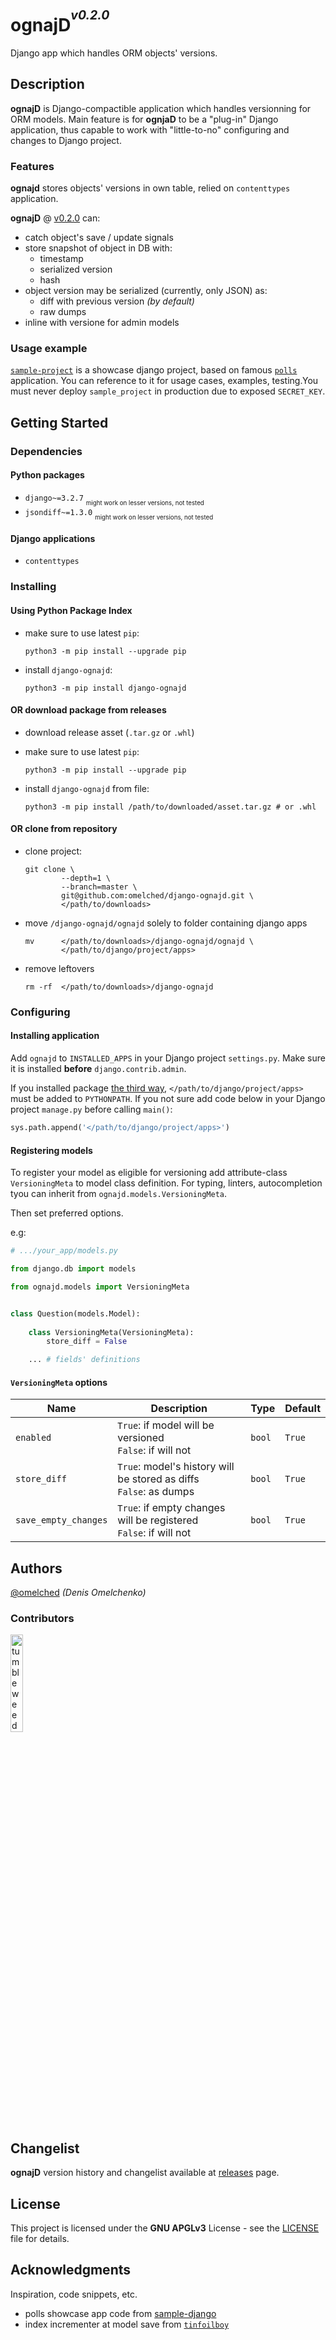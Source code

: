 # ognajD<sup><sup>_v0.2.0_</sup></sup>

Django app which handles ORM objects' versions.

## Description

**ognajD** is Django-compactible application which handles versionning for ORM models.
Main feature is for **ognjaD** to be a "plug-in" Django application, thus capable to 
work with "little-to-no" configuring and changes to Django project.

### Features
**ognajd** stores objects' versions in own table, relied on `contenttypes` application.

**ognajD** @ [v0.2.0](https://github.com/omelched/django-ognajd/releases/tag/v0.2.0) can:

 - catch object's save / update signals
 - store snapshot of object in DB with:
   - timestamp
   - serialized version
   - hash
 - object version may be serialized (currently, only JSON) as:
   - diff with previous version _(by default)_
   - raw dumps
 - inline with versione for admin models

### Usage example

[`sample-project`](sample_project) is a showcase django project, based on famous
[`polls`](https://docs.djangoproject.com/en/3.2/intro/tutorial01/#creating-the-polls-app) application.
You can reference to it for usage cases, examples, testing.You must never deploy `sample_project` in
production due to exposed `SECRET_KEY`.

## Getting Started

### Dependencies

#### Python packages

* `django~=3.2.7` <sub><sub>might work on lesser versions, not tested</sub></sub>
* `jsondiff~=1.3.0` <sub><sub>might work on lesser versions, not tested</sub></sub>

#### Django applications

* `contenttypes`

### Installing

#### Using Python Package Index

* make sure to use latest `pip`:
  ```shell
  python3 -m pip install --upgrade pip
  ```

* install `django-ognajd`:
  ```shell
  python3 -m pip install django-ognajd
  ```
  
#### OR download package from releases

* download release asset (`.tar.gz` or `.whl`)

* make sure to use latest `pip`:
  ```shell
  python3 -m pip install --upgrade pip
  ```

* install `django-ognajd` from file:
  ```shell
  python3 -m pip install /path/to/downloaded/asset.tar.gz # or .whl
  ```

#### OR clone from repository 

* clone project:
  ```shell
  git clone \
          --depth=1 \
          --branch=master \
          git@github.com:omelched/django-ognajd.git \
          </path/to/downloads>
  ```

* move `/django-ognajd/ognajd` solely to folder containing django apps
  ```shell
  mv      </path/to/downloads>/django-ognajd/ognajd \
          </path/to/django/project/apps>
  ```
  
* remove leftovers
  ```shell
  rm -rf  </path/to/downloads>/django-ognajd
  ```

### Configuring

#### Installing application

Add `ognajd` to `INSTALLED_APPS` in your Django project `settings.py`.
Make sure it is installed **before** `django.contrib.admin`. 

If you installed package [the third way](#or-clone-from-repository), `</path/to/django/project/apps>`
must be added to `PYTHONPATH`. If you not sure add code below in your Django project `manage.py` before calling `main()`:
```python
sys.path.append('</path/to/django/project/apps>')
```

#### Registering models

To register your model as eligible for versioning add attribute-class `VersioningMeta` to model class definition.
For typing, linters, autocompletion tyou can inherit from `ognajd.models.VersioningMeta`.

Then set preferred options.

e.g:

```python
# .../your_app/models.py

from django.db import models

from ognajd.models import VersioningMeta


class Question(models.Model):
    
    class VersioningMeta(VersioningMeta):
        store_diff = False

    ... # fields' definitions
```

#### `VersioningMeta` options

| Name                  | Description                                                             | Type    | Default |
|-----------------------|-------------------------------------------------------------------------|---------|---------|
| `enabled`             | `True`: if model will be versioned <br> `False`: if will not            | `bool`  | `True`  |
| `store_diff`          | `True`: model's history will be stored as diffs <br> `False`: as dumps  | `bool`  | `True`  |
| `save_empty_changes`  | `True`: if empty changes will be registered <br> `False`:  if will not  | `bool`  | `True`  |

## Authors

[@omelched](https://github.com/omelched) _(Denis Omelchenko)_

### Contributors

<img width=20% src="https://64.media.tumblr.com/7b59c6105c40d611aafac4539500fee1/tumblr_njiv6sUfgO1tvqkkro1_640.gifv" title="tumbleweed"/>

## Changelist

**ognajD** version history and changelist available at [releases](https://github.com/omelched/django-ognajd/releases) page.

## License

This project is licensed under the **GNU APGLv3** License - see the [LICENSE](LICENSE) file for details.

## Acknowledgments

Inspiration, code snippets, etc.
* polls showcase app code from [sample-django](https://github.com/digitalocean/sample-django)
* index incrementer at model save from [`tinfoilboy`](https://stackoverflow.com/a/41230517)
